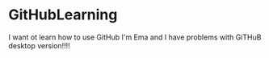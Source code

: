 # GitHubLearning
I want ot learn how to use GitHub
I'm Ema and I have problems with GiTHuB desktop version!!!!
